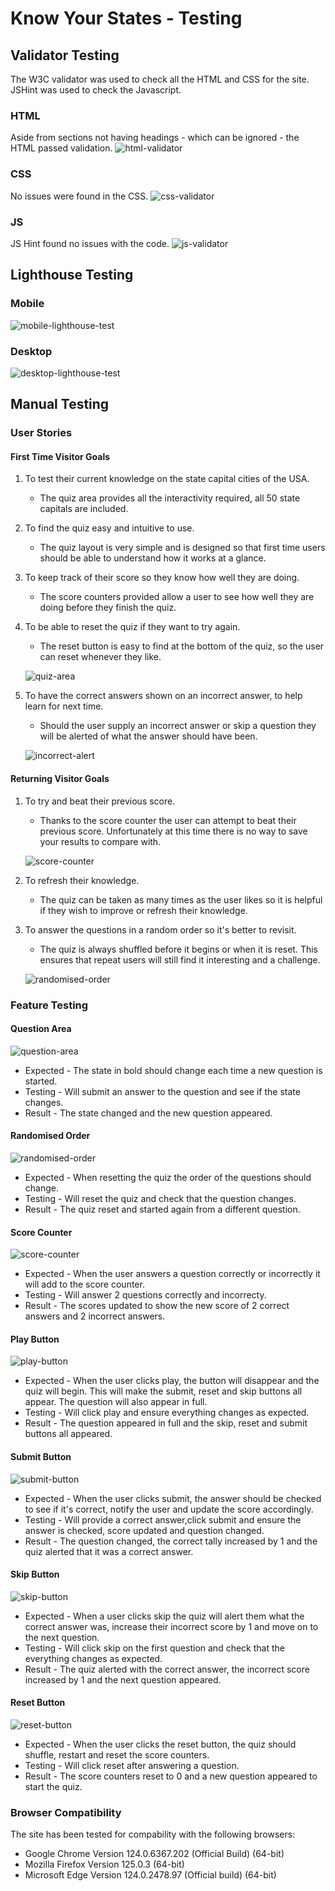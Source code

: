 # Know Your States - Testing

## Validator Testing

The W3C validator was used to check all the HTML and CSS for the site. JSHint was used to check the Javascript.

### HTML

Aside from sections not having headings - which can be ignored - the HTML passed validation.
![html-validator](assets/images/html-validator.jpg)

### CSS

No issues were found in the CSS.
![css-validator](assets/images/css-validator.jpg)

### JS

JS Hint found no issues with the code.
![js-validator](assets/images/js-validator.jpg)

## Lighthouse Testing 

### Mobile

![mobile-lighthouse-test](assets/images/mobile-lighthousev2.jpg)

### Desktop

![desktop-lighthouse-test](assets/images/desktop-lighthouse.jpg)

## Manual Testing

### User Stories

#### First Time Visitor Goals

1. To test their current knowledge on the state capital cities of the USA.
    - The quiz area provides all the interactivity required, all 50 state capitals are included.

2. To find the quiz easy and intuitive to use.
    - The quiz layout is very simple and is designed so that first time users should be able to understand how it works at a glance.

3. To keep track of their score so they know how well they are doing.
    - The score counters provided allow a user to see how well they are doing before they finish the quiz.

4. To be able to reset the quiz if they want to try again.
    - The reset button is easy to find at the bottom of the quiz, so the user can reset whenever they like.

    ![quiz-area](assets/images/feature-quiz-area2.jpg)

5. To have the correct answers shown on an incorrect answer, to help learn for next time.
    - Should the user supply an incorrect answer or skip a question they will be alerted of what the answer should have been.

    ![incorrect-alert](assets/images/feature-alert-box.jpg) 

#### Returning Visitor Goals

1. To try and beat their previous score.
    - Thanks to the score counter the user can attempt to beat their previous score. Unfortunately at this time there is no way to save your results to compare with.
    
    ![score-counter](assets/images/feature-score-counter.jpg)


2. To refresh their knowledge.
    - The quiz can be taken as many times as the user likes so it is helpful if they wish to improve or refresh their knowledge.

3. To answer the questions in a random order so it's better to revisit.
    - The quiz is always shuffled before it begins or when it is reset. This ensures that repeat users will still find it interesting and a challenge.

    ![randomised-order](assets/images/feature-randomised-order.jpg)

### Feature Testing

#### Question Area

![question-area](assets/images/feature-question-area.jpg)
- Expected - The state in bold should change each time a new question is started.
- Testing - Will submit an answer to the question and see if the state changes.
- Result - The state changed and the new question appeared.

#### Randomised Order

![randomised-order](assets/images/feature-randomised-order.jpg)
- Expected - When resetting the quiz the order of the questions should change.
- Testing - Will reset the quiz and check that the question changes.
- Result - The quiz reset and started again from a different question.

#### Score Counter

![score-counter](assets/images/feature-score-counter.jpg)
- Expected - When the user answers a question correctly or incorrectly it will add to the score counter.
- Testing - Will answer 2 questions correctly and incorrecty.
- Result - The scores updated to show the new score of 2 correct answers and 2 incorrect answers.

#### Play Button

![play-button](assets/images/feature-play-button.jpg)
- Expected - When the user clicks play, the button will disappear and the quiz will begin. This will make the submit, reset and skip buttons all appear. The question will also appear in full.
- Testing - Will click play and ensure everything changes as expected.
- Result - The question appeared in full and the skip, reset and submit buttons all appeared.

#### Submit Button

![submit-button](assets/images/feature-submit-button.jpg)
- Expected - When the user clicks submit, the answer should be checked to see if it's correct, notify the user and update the score accordingly. 
- Testing - Will provide a correct answer,click submit and ensure the answer is checked, score updated and question changed.
- Result - The question changed, the correct tally increased by 1 and the quiz alerted that it was a correct answer.

#### Skip Button

![skip-button](assets/images/feature-skip-button.jpg)
- Expected - When a user clicks skip the quiz will alert them what the correct answer was, increase their incorrect score by 1 and move on to the next question.
- Testing - Will click skip on the first question and check that the everything changes as expected.
- Result - The quiz alerted with the correct answer, the incorrect score increased by 1 and the next question appeared.

#### Reset Button

![reset-button](assets/images/feature-reset-button.jpg)
- Expected - When the user clicks the reset button, the quiz should shuffle, restart and reset the score counters.
- Testing - Will click reset after answering a question.
- Result - The score counters reset to 0 and a new question appeared to start the quiz.

### Browser Compatibility

The site has been tested for compability with the following browsers:
- Google Chrome Version 124.0.6367.202 (Official Build) (64-bit)
- Mozilla Firefox Version 125.0.3 (64-bit)
- Microsoft Edge Version 124.0.2478.97 (Official build) (64-bit)
